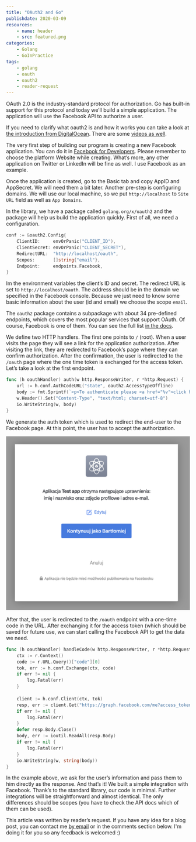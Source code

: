 ```yaml
---
title: "OAuth2 and Go"
publishdate: 2020-03-09
resources:
    - name: header
    - src: featured.png
categories:
    - Golang
    - GoInPractice
tags:
    - golang
    - oauth
    - oauth2
    - reader-request
---
```


OAuth 2.0 is the industry-standard protocol for authorization. Go has built-in support for this protocol and today we’ll build a simple application. The application will use the Facebook API to authorize a user.

If you need to clarify what oauth2 is and how it works you can take a look at [the introduction from DigitalOcean](https://www.digitalocean.com/community/tutorials/an-introduction-to-oauth-2). There are some [videos as well](https://www.youtube.com/watch?v=CPbvxxslDTU).

The very first step of building our program is creating a new Facebook application. You can do it in [Facebook for Developers](https://developers.facebook.com/). Please remember to choose the platform Website while creating. What’s more, any other application on Twitter or LinkedIn will be fine as well. I use Facebook as an example.

Once the application is created, go to the Basic tab and copy AppID and AppSecret. We will need them a bit later. Another pre-step is configuring domains. We will use our local machine, so we put `http://localhost` to `Site URL` field as well as `App Domains`.

In the library, we have a package called `golang.org/x/oauth2` and the package will help us build the application quickly. First of all, we need a configuration.

```go
conf := &oauth2.Config{
    ClientID:     envOrPanic("CLIENT_ID"),
    ClientSecret: envOrPanic("CLIENT_SECRET"),
    RedirectURL:  "http://localhost/oauth",
    Scopes:       []string{"email"},
    Endpoint:     endpoints.Facebook,
}
```

Im the environment variables the client’s ID and secret. The redirect URL is set to `http://localhost/oauth`. The address should be in the domain we specified in the Facebook console. Because we just need to know some basic information about the user (id and email) we choose the scope `email`.

The `oauth2` package contains a subpackage with about 34 pre-defined endpoints, which covers the most popular services that support OAuth. Of course, Facebook is one of them. You can see the full list [in the docs](https://pkg.go.dev/golang.org/x/oauth2@v0.0.0-20200107190931-bf48bf16ab8d/endpoints?tab=doc).

We define two HTTP handlers. The first one points to `/` (root). When a user visits the page they will see a link for the application authorization. After visiting the link, they are redirected to Facebook’s page where they can confirm authorization. After the confirmation, the user is redirected to the `/oauth` page where the one time token is exchanged for the access token. Let’s take a look at the first endpoint.

```go
func (h oauthHandler) auth(w http.ResponseWriter, r *http.Request) {
    url := h.conf.AuthCodeURL("state", oauth2.AccessTypeOffline)
    body := fmt.Sprintf(`<p>To authenticate please <a href="%v">click here</a></p>`, url)
    w.Header().Set("Content-Type", "text/html; charset=utf-8")
    io.WriteString(w, body)
}
```

We generate the auth token which is used to redirect the end-user to the Facebook page. At this point, the user has to accept the authorization.

![oauth confirmation page](confirmation.png)

After that, the user is redirected to the `/oauth` endpoint with a one-time code in the URL. After exchanging it for the access token (which should be saved for future use, we can start calling the Facebook API to get the data we need.

```go
func (h oauthHandler) handleCode(w http.ResponseWriter, r *http.Request) {
    ctx := r.Context()
    code := r.URL.Query()["code"][0]
    tok, err := h.conf.Exchange(ctx, code)
    if err != nil {
        log.Fatal(err)
    }

    client := h.conf.Client(ctx, tok)
    resp, err := client.Get("https://graph.facebook.com/me?access_token=" + url.QueryEscape(tok.AccessToken))
    if err != nil {
        log.Fatal(err)
    }
    defer resp.Body.Close()
    body, err := ioutil.ReadAll(resp.Body)
    if err != nil {
        log.Fatal(err)
    }
    io.WriteString(w, string(body))
}
```

In the example above, we ask for the user’s information and pass them to him directly as the response. And that’s it! We built a simple integration with Facebook. Thank’s to the standard library, our code is minimal. Further integrations will be straightforward and almost identical. The only differences should be scopes (you have to check the API docs which of them can be used).

This article was written by reader’s request. If you have any idea for a blog post, you can contact me [by email](mailto:bklimczak@developer20.com) or in the comments section below. I'm doing it for you so any feedback is welcomed :)
